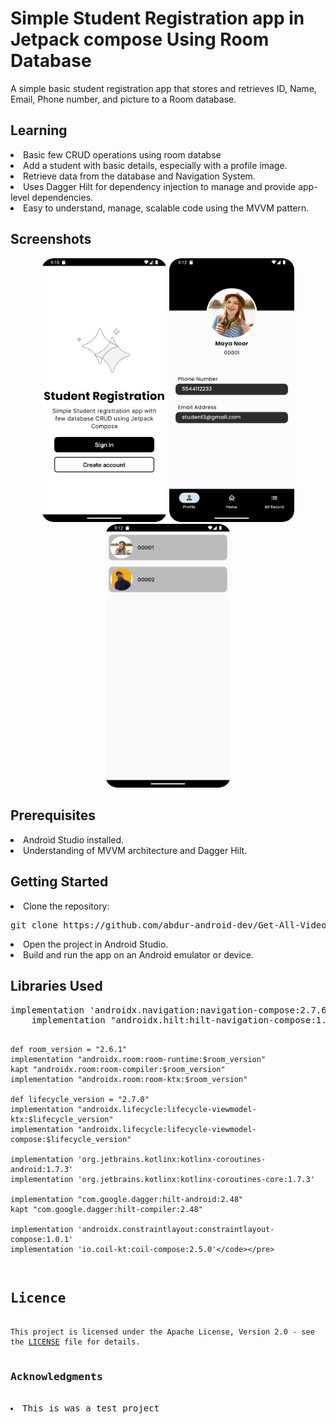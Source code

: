 <h1>Simple Student Registration app in Jetpack compose Using Room Database</h1>
A simple basic student registration app that stores and retrieves ID, Name, Email, Phone number, and picture to a Room database.

<h2>Learning</h2>
<li>Basic few CRUD operations using room databse </li>
<li>Add a student with basic details, especially with a profile image.</li>
<li>Retrieve data from the database and Navigation System.</li>
<li>Uses Dagger Hilt for dependency injection to manage and provide app-level dependencies.</li>
<li>Easy to understand, manage, scalable code using the MVVM pattern.</li>

<h2>Screenshots</h2>
<p align="center">
  <img src="https://github.com/abdur-android-dev/Simple-Student-Registration-Android-Compose-Room-Database/blob/master/preview_1.png" alt="Screenshot 1" width="200"/>
  <img src="https://github.com/abdur-android-dev/Simple-Student-Registration-Android-Compose-Room-Database/blob/master/preview_2.png" alt="Screenshot 2" width="200"/>
  <img src="https://github.com/abdur-android-dev/Simple-Student-Registration-Android-Compose-Room-Database/blob/master/preview_3.png" alt="Screenshot 3" width="200"/>
</p>

<h2>Prerequisites</h2>
<li>Android Studio installed.</li>
<li>Understanding of MVVM architecture and Dagger Hilt.</li>

<h2>Getting Started</h2>
<li>Clone the repository:</li>
<pre><code></code>git clone https://github.com/abdur-android-dev/Get-All-Videos-in-Android-Jetpack-Compose.git</code></pre>
<li>Open the project in Android Studio.</li>
<li>Build and run the app on an Android emulator or device.</li>

<h2>Libraries Used</h2>
<pre><code></code>implementation 'androidx.navigation:navigation-compose:2.7.6'
    implementation "androidx.hilt:hilt-navigation-compose:1.1.0"

    def room_version = "2.6.1"
    implementation "androidx.room:room-runtime:$room_version"
    kapt "androidx.room:room-compiler:$room_version"
    implementation "androidx.room:room-ktx:$room_version"

    def lifecycle_version = "2.7.0"
    implementation "androidx.lifecycle:lifecycle-viewmodel-ktx:$lifecycle_version"
    implementation "androidx.lifecycle:lifecycle-viewmodel-compose:$lifecycle_version"

    implementation 'org.jetbrains.kotlinx:kotlinx-coroutines-android:1.7.3'
    implementation 'org.jetbrains.kotlinx:kotlinx-coroutines-core:1.7.3'

    implementation "com.google.dagger:hilt-android:2.48"
    kapt "com.google.dagger:hilt-compiler:2.48"

    implementation 'androidx.constraintlayout:constraintlayout-compose:1.0.1'
    implementation 'io.coil-kt:coil-compose:2.5.0'</code></pre>

<h2>Licence</h2>
<code>This project is licensed under the Apache License, Version 2.0 - see the <a href="https://github.com/abdur-android-dev/Simple-Student-Registration-Android-Compose-Room-Database/blob/master/LICENSE.txt">LICENSE</a> file for details.</code>

<h3>Acknowledgments</h3>
<li>This is was a test project</li>
